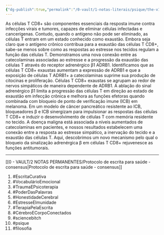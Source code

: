 ```yaml
---
{"dg-publish":true,"permalink":"/0-vault/1-notas-literais/psique/the-v1-adrenergic-receptor-links-sympathetic-nerves-to-t-cell-exhaustion/","tags":["EscritaCurativa","VocabulárioEmocional","TraumaEPsicoterapia","PoderDasPalavras","HonestidadeCerebral","EstresseEImunidade","TerapiaPelaEscrita","CérebroECorpoConectados","sciencebitch","psique","filosofia"],"dgHomeLink":true,"dgShowLocalGraph":true,"dgShowFileTree":true,"dgEnableSearch":true}
---
```


As células T CD8+ são componentes essenciais da resposta imune contra infecções virais e tumores, capazes de eliminar células infectadas e cancerígenas. Contudo, quando o antígeno não pode ser eliminado, as células T entram em um estado conhecido como exaustão. Embora seja claro que o antígeno crônico contribua para a exaustão das células T CD8+, sabe-se menos sobre como as respostas ao estresse nos tecidos regulam a função das células T. Demonstramos uma nova conexão entre as catecolaminas associadas ao estresse e a progressão da exaustão das células T através do receptor adrenérgico β1 ADRB1. Identificamos que as células T CD8+ exaustas aumentam a expressão de ADRB1 e que a exposição de células T ADRB1+ a catecolaminas suprime sua produção de citocinas e proliferação. Células T CD8+ exaustas se agrupam ao redor de nervos simpáticos de maneira dependente de ADRB1. A ablação do sinal adrenérgico β1 limita a progressão das células T em direção ao estado de exaustão em infecção crônica e melhora as funções efetoras quando combinada com bloqueio de ponto de verificação imune (ICB) em melanoma. Em um modelo de câncer pancreático resistente ao ICB, bloqueadores β e ICB sinergizam para impulsionar as respostas das células T CD8+ e induzir o desenvolvimento de células T com memória residente no tecido. A doença maligna está associada a níveis aumentados de catecolaminas em pacientes, e nossos resultados estabelecem uma conexão entre a resposta ao estresse simpático, a inervação do tecido e a exaustão das células T. Aqui, descobrimos um novo mecanismo pelo qual o bloqueio da sinalização adrenérgica β em células T CD8+ rejuvenesce as funções antitumorais.

---

[[0 - VAULT/2 NOTAS PERMANENTES/Protocolo de escrita para saúde - consensus\|Protocolo de escrita para saúde - consensus]]


1. #EscritaCurativa
2. #VocabulárioEmocional
3. #TraumaEPsicoterapia
4. #PoderDasPalavras
5. #HonestidadeCerebral
6. #EstresseEImunidade
7. #TerapiaPelaEscrita
8. #CérebroECorpoConectados
9. #sciencebitch 
10. #psique 
11. #filosofia 